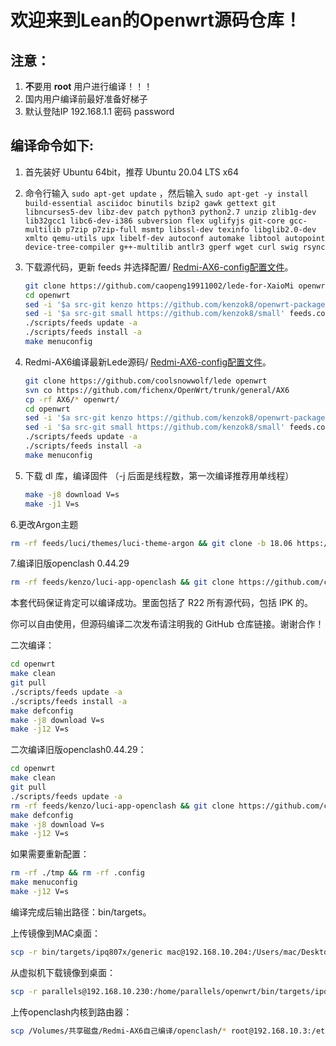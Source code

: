 欢迎来到Lean的Openwrt源码仓库！
=


注意：
-
1. **不**要用 **root** 用户进行编译！！！
2. 国内用户编译前最好准备好梯子
3. 默认登陆IP 192.168.1.1 密码 password


编译命令如下:
-
1. 首先装好 Ubuntu 64bit，推荐 Ubuntu 20.04 LTS x64

2. 命令行输入 `sudo apt-get update` ，然后输入
   `
   sudo apt-get -y install build-essential asciidoc binutils bzip2 gawk gettext git libncurses5-dev libz-dev patch python3 python2.7 unzip zlib1g-dev lib32gcc1 libc6-dev-i386 subversion flex uglifyjs git-core gcc-multilib p7zip p7zip-full msmtp libssl-dev texinfo libglib2.0-dev xmlto qemu-utils upx libelf-dev autoconf automake libtool autopoint device-tree-compiler g++-multilib antlr3 gperf wget curl swig rsync
   `

3. 下载源代码，更新 feeds 并选择配置/   [Redmi-AX6-config配置文件](./AX6config配置文件.config)。

   ```bash
   git clone https://github.com/caopeng19911002/lede-for-XaioMi openwrt
   cd openwrt
   sed -i '$a src-git kenzo https://github.com/kenzok8/openwrt-packages' feeds.conf.default
   sed -i '$a src-git small https://github.com/kenzok8/small' feeds.conf.default
   ./scripts/feeds update -a
   ./scripts/feeds install -a
   make menuconfig
   ```

4. Redmi-AX6编译最新Lede源码/   [Redmi-AX6-config配置文件](./AX6config配置文件.config)。

   ```bash
   git clone https://github.com/coolsnowwolf/lede openwrt
   svn co https://github.com/fichenx/OpenWrt/trunk/general/AX6
   cp -rf AX6/* openwrt/
   cd openwrt
   sed -i '$a src-git kenzo https://github.com/kenzok8/openwrt-packages' feeds.conf.default
   sed -i '$a src-git small https://github.com/kenzok8/small' feeds.conf.default
   ./scripts/feeds update -a
   ./scripts/feeds install -a
   make menuconfig
   ```

5. 下载 dl 库，编译固件
（-j 后面是线程数，第一次编译推荐用单线程）

   ```bash
   make -j8 download V=s
   make -j1 V=s
   ```

6.更改Argon主题
   ```bash
   rm -rf feeds/luci/themes/luci-theme-argon && git clone -b 18.06 https://github.com/jerrykuku/luci-theme-argon.git feeds/luci/themes/luci-theme-argon
   ```
   
7.编译旧版openclash 0.44.29
   ```bash
   rm -rf feeds/kenzo/luci-app-openclash && git clone https://github.com/caopeng19911002/openclash-0.44.29.git feeds/kenzo/luci-app-openclash && ./scripts/feeds install -a
   ```
   
   
  本套代码保证肯定可以编译成功。里面包括了 R22 所有源代码，包括 IPK 的。

  你可以自由使用，但源码编译二次发布请注明我的 GitHub 仓库链接。谢谢合作！

  二次编译：

  ```bash
  cd openwrt
  make clean
  git pull
  ./scripts/feeds update -a
  ./scripts/feeds install -a
  make defconfig
  make -j8 download V=s
  make -j12 V=s
  ```
  
  二次编译旧版openclash0.44.29：

  ```bash
  cd openwrt
  make clean
  git pull
  ./scripts/feeds update -a
  rm -rf feeds/kenzo/luci-app-openclash && git clone https://github.com/caopeng19911002/openclash-0.44.29.git feeds/kenzo/luci-app-openclash && ./scripts/feeds install -a
  make defconfig
  make -j8 download V=s
  make -j12 V=s
  ```
   
   
  如果需要重新配置：

  ```bash
  rm -rf ./tmp && rm -rf .config
  make menuconfig
  make -j12 V=s
  ```

  编译完成后输出路径：bin/targets。
  
  上传镜像到MAC桌面：

  ```bash
  scp -r bin/targets/ipq807x/generic mac@192.168.10.204:/Users/mac/Desktop
  ```
  
  从虚拟机下载镜像到桌面：

  ```bash
  scp -r parallels@192.168.10.230:/home/parallels/openwrt/bin/targets/ipq807x/generic /Users/mac/Desktop
  ```
  
  上传openclash内核到路由器：

  ```bash
  scp /Volumes/共享磁盘/Redmi-AX6自己编译/openclash/* root@192.168.10.3:/etc/openclash/core
  ```
  
